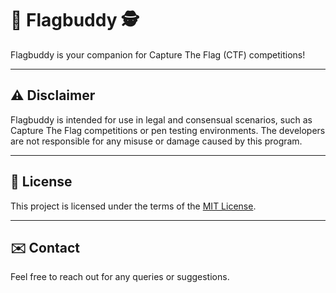 # 🚀 Flagbuddy 🕵️

Flagbuddy is your companion for Capture The Flag (CTF) competitions!

---

## ⚠️ Disclaimer

Flagbuddy is intended for use in legal and consensual scenarios, such as Capture The Flag competitions or pen testing environments. The developers are not responsible for any misuse or damage caused by this program.

---

## 📄 License

This project is licensed under the terms of the [MIT License](LICENSE).

---

## ✉️ Contact

Feel free to reach out for any queries or suggestions.
